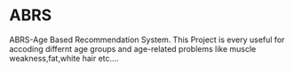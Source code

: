 # ABRS
ABRS-Age Based Recommendation System.
This Project is every useful for accoding differnt age groups and age-related problems like muscle weakness,fat,white hair etc....
